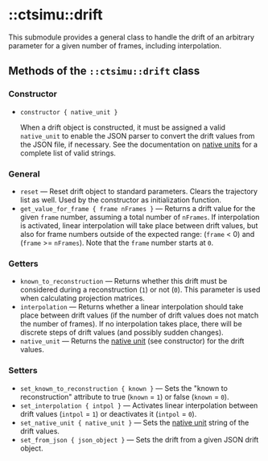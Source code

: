 # ::ctsimu::drift
This submodule provides a general class to handle the drift of an arbitrary parameter for a given number of frames, including interpolation.

## Methods of the `::ctsimu::drift` class

### Constructor

* `constructor { native_unit }`

    When a drift object is constructed, it must be assigned a valid `native_unit` to enable the JSON parser to convert the drift values from the JSON file, if necessary. See the documentation on [native units](native_units.md) for a complete list of valid strings.

### General

* `reset` — Reset drift object to standard parameters. Clears the trajectory list as well. Used by the constructor as initialization function.
* `get_value_for_frame { frame nFrames }` — Returns a drift value for the given `frame` number, assuming a total number of `nFrames`. If interpolation is activated, linear interpolation will take place between drift values, but also for frame numbers outside of the expected range: (`frame` < 0) and (`frame` >= `nFrames`). Note that the `frame` number starts at `0`.

### Getters

* `known_to_reconstruction` — Returns whether this drift must be considered during a reconstruction (`1`) or not (`0`). This parameter is used when calculating projection matrices.
* `interpolation` — Returns whether a linear interpolation should take place between drift values (if the number of drift values does not match the number of frames). If no interpolation takes place, there will be discrete steps of drift values (and possibly sudden changes).
* `native_unit` — Returns the [native unit](native_units.md) (see constructor) for the drift values.

### Setters

* `set_known_to_reconstruction { known }` — Sets the "known to reconstruction" attribute to true (`known` = `1`) or false (`known` = `0`).
* `set_interpolation { intpol }` — Activates linear interpolation between drift values (`intpol` = `1`) or deactivates it (`intpol` = `0`).
* `set_native_unit { native_unit }` — Sets the [native unit](native_units.md) string of the drift values.
* `set_from_json { json_object }` — Sets the drift from a given JSON drift object.